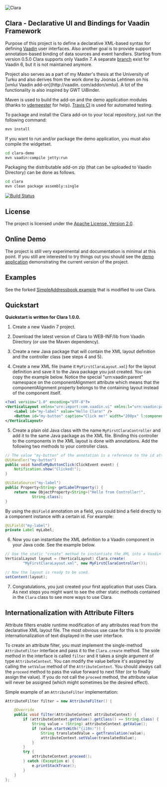 ![Clara](https://github.com/tehapo/Clara/raw/99386831b5c2f3fc1e916180b1b60c796c2cd0ad/dist/img/clara-logo-150x174.png)

## Clara - Declarative UI and Bindings for Vaadin Framework

Purpose of this project is to define a declarative XML-based syntax for defining [Vaadin](https://vaadin.com) user interfaces. Also another goal is to provide support annotation-based binding of data sources and event handlers. Starting from version 0.5.0 Clara supports only Vaadin 7. A separate [branch](https://github.com/tehapo/Clara/tree/vaadin-6) exist for Vaadin 6, but it is not maintained anymore.

Project also serves as a part of my Master's thesis at the University of Turku and also derives from the work done by Joonas Lehtinen on his [xmlui Vaadin add-on](http://vaadin.
com/addon/xmlui). A lot of the functionality is also inspired by GWT UiBinder.

Maven is used to build the add-on and the demo application modules (thanks to [vdemeester](https://github.com/vdemeester) for help). [Travis CI](http://travis-ci.org/) is used for automated testing.

To package and install the Clara add-on to your local repository, just run the following command:
```bash
mvn install
```

If you want to run and/or package the demo application, you must also compile the widgetset.
```bash
cd clara-demo
mvn vaadin:compile jetty:run
```

Packaging the distributable add-on zip (that can be uploaded to Vaadin Directory) can be done as follows.
```bash
cd clara
mvn clean package assembly:single
```


[![Build Status](https://secure.travis-ci.org/tehapo/Clara.png)](http://travis-ci.org/tehapo/Clara)

## License

The project is licensed under the [Apache License, Version 2.0](http://www.apache.org/licenses/LICENSE-2.0.html).

## Online Demo

The project is still very experimental and documentation is minimal at this point. If you still are interested to try things out you should see the [demo application](http://teemu.virtuallypreinstalled.com/clara) demonstrating the current version of the project.

## Examples

See the forked [SimpleAddressbook example](https://github.com/tehapo/SimpleAddressbook) that is modified to use Clara.

## Quickstart

**Quickstart is written for Clara 1.0.0.**

1) Create a new Vaadin 7 project.

2) Download the latest version of Clara to WEB-INF/lib from Vaadin Directory (or use the Maven dependency).

3) Create a new Java package that will contain the XML layout definition and the controller class (see steps 4 and 5).

4) Create a new XML file (name it ```MyFirstClaraLayout.xml```) for the layout definition and save it to the Java package you just created. You can copy the example below. Notice the special "urn:vaadin:parent" namespace on the componentAlignment attribute which means that the componentAlignment property belongs to the containing layout instead of the component itself.

```xml
<?xml version="1.0" encoding="UTF-8"?>
<VerticalLayout xmlns="urn:import:com.vaadin.ui" xmlns:l="urn:vaadin:parent">
    <Label id="my-label" value="Hello Clara!" />
    <Button id="my-button" caption="Click me!" width="200px" l:componentAlignment="MIDDLE_CENTER" />
</VerticalLayout>
```

5) Create a plain old Java class with the name ```MyFirstClaraController``` and add it to the same Java package as the XML file. Binding this controller to the components in the XML layout is done with annotations. Add the following two methods to your controller class.

```java
// The value "my-button" of the annotation is a reference to the id attribute in the XML layout.
@UiHandler("my-button")
public void handleMyButtonClick(ClickEvent event) {
    Notification.show("Clicked!");
}

@UiDataSource("my-label")
public Property<String> getLabelProperty() {
    return new ObjectProperty<String>("Hello from Controller!",
            String.class);
}
```

By using the ```@UiField``` annotation on a field, you could bind a field directly to a component instance with a certain id. For example:

```java
@UiField("my-label")
private Label myLabel;
```

6) Now you can instantiate the XML definition to a Vaadin component in your Java code. See the example below.

```java
// Use the static "create" method to instantiate the XML into a Vaadin component.
VerticalLayout layout = (VerticalLayout) Clara.create(
        "MyFirstClaraLayout.xml", new MyFirstClaraController());

// Now the layout is ready to be used.
setContent(layout);
```

7) Congratulations, you just created your first application that uses Clara. As next steps you might want to see the other static methods contained in the ```Clara``` class to see more ways to use Clara.

## Internationalization with Attribute Filters

Attribute filters enable runtime modification of any attributes read from the declarative XML layout file. The most obvious use case for this is to provide internationalization of text displayed in the user interface.

To create an attribute filter, you must implement the single-method ```AttributeFilter``` interface and pass it to the ```Clara.create``` method. The sole method in the interface is called ```filter``` and it takes a single argument of type ```AttributeContext```. You can modify the value before it's assigned  by calling the ```setValue``` method of the ```AttributeContext```. You should always call the ```proceed``` method to pass the value forward to next filter (or to finally assign the value). If you do not call the ```proceed``` method, the attribute value will never be assigned (which might sometimes be the desired effect).

Simple example of an ```AttributeFilter``` implementation:

```java
AttributeFilter filter = new AttributeFilter() {

    @Override
    public void filter(AttributeContext attributeContext) {
        if (attributeContext.getValue().getClass() == String.class) {
            String value = (String) attributeContext.getValue();
            if (value.startsWith("{i18n:")) {
                String translatedValue = getTranslation(value);
                attributeContext.setValue(translatedValue);
            }
        }
        try {
            attributeContext.proceed();
        } catch (Exception e) {
            e.printStackTrace();
        }
    }
};
```
